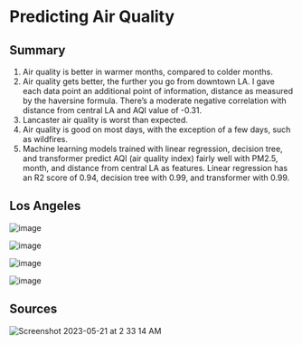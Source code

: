 # Predicting Air Quality
## Summary
1. Air quality is better in warmer months, compared to colder months.
2. Air quality gets better, the further you go from downtown LA. I gave each data point an additional point of information, distance as measured by the haversine formula. There’s a moderate negative correlation with distance from central LA and AQI value of -0.31.
3. Lancaster air quality is worst than expected.
4. Air quality is good on most days, with the exception of a few days, such as wildfires.
5. Machine learning models trained with linear regression, decision tree, and transformer predict AQI (air quality index) fairly well with PM2.5, month, and distance from central LA as features. Linear regression has an R2 score of 0.94, decision tree with 0.99, and transformer with 0.99.


## Los Angeles
![image](https://github.com/cheung0/Air-Quality-Prediction/assets/56772737/a9b1d7bc-f503-4c21-8575-a24dd403bc94)

![image](https://github.com/cheung0/Air-Quality-Prediction/assets/56772737/cdc3f53d-9509-425f-a0f6-c219cb6c9542)

![image](https://github.com/cheung0/Air-Quality-Prediction/assets/56772737/d0ac5a0b-bdb3-4fb7-916c-1f3383310a00)

![image](https://github.com/cheung0/Air-Quality-Prediction/assets/56772737/19098afd-4ebe-465b-95c9-664128e2b61d)


## Sources
![Screenshot 2023-05-21 at 2 33 14 AM](https://github.com/cheung0/California-Air-Quality-Prediction/assets/56772737/363979a0-bdf7-430e-a394-75ca1bd27aa6)

